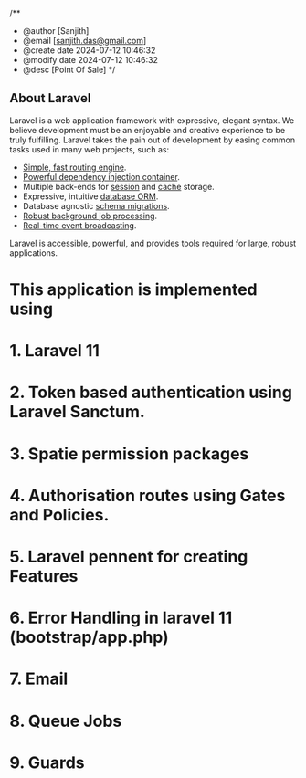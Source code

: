 /**
 * @author [Sanjith]
 * @email [sanjith.das@gmail.com]
 * @create date 2024-07-12 10:46:32
 * @modify date 2024-07-12 10:46:32
 * @desc [Point Of Sale]
 */
 
 
## About Laravel

Laravel is a web application framework with expressive, elegant syntax. We believe development must be an enjoyable and creative experience to be truly fulfilling. Laravel takes the pain out of development by easing common tasks used in many web projects, such as:

- [Simple, fast routing engine](https://laravel.com/docs/routing).
- [Powerful dependency injection container](https://laravel.com/docs/container).
- Multiple back-ends for [session](https://laravel.com/docs/session) and [cache](https://laravel.com/docs/cache) storage.
- Expressive, intuitive [database ORM](https://laravel.com/docs/eloquent).
- Database agnostic [schema migrations](https://laravel.com/docs/migrations).
- [Robust background job processing](https://laravel.com/docs/queues).
- [Real-time event broadcasting](https://laravel.com/docs/broadcasting).

Laravel is accessible, powerful, and provides tools required for large, robust applications.


# This application is implemented using
   # 1. Laravel 11
   # 2. Token based authentication using  Laravel Sanctum.
   # 3. Spatie permission packages
   # 4. Authorisation routes using Gates and  Policies.
   # 5. Laravel pennent for creating Features 
   # 6. Error Handling in laravel 11 (bootstrap/app.php)
   # 7. Email
   # 8. Queue Jobs
   # 9. Guards 
 
